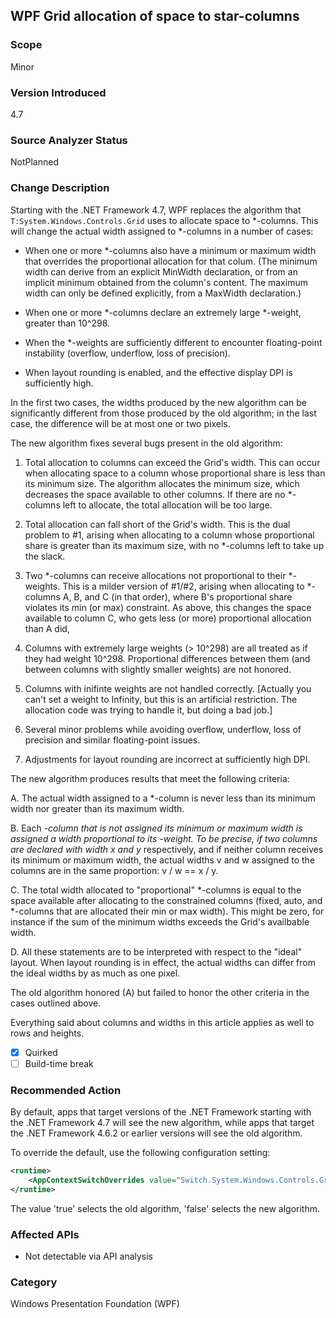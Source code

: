 ## WPF Grid allocation of space to star-columns

### Scope
Minor

### Version Introduced
4.7

### Source Analyzer Status
NotPlanned

### Change Description

Starting with the .NET Framework 4.7, WPF replaces the algorithm that `T:System.Windows.Controls.Grid` uses to allocate space to *-columns.   This will change the actual width assigned to *-columns in a number of cases:

- When one or more *-columns also have a minimum or maximum width that overrides the proportional allocation for that colum.  (The minimum width can derive from an explicit MinWidth declaration, or from an implicit minimum obtained from the column's content.   The maximum width can only be defined explicitly, from a MaxWidth declaration.)

- When one or more *-columns declare an extremely large *-weight, greater than 10^298.

- When the *-weights are sufficiently different to encounter floating-point instability (overflow, underflow, loss of precision).

- When layout rounding is enabled, and the effective display DPI is sufficiently high.

In the first two cases, the widths produced by the new algorithm can be significantly different from those produced by the old algorithm; in the last case, the difference will be at most one or two pixels.

The new algorithm fixes several bugs present in the old algorithm:

1. Total allocation to columns can exceed the Grid's width.   This can occur when allocating space to a column whose proportional share is less than its minimum size.  The algorithm allocates the minimum size, which decreases the space available to other columns.  If there are no *-columns left to allocate, the total allocation will be too large.

2. Total allocation can fall short of the Grid's width.  This is the dual problem to #1, arising when allocating to a column whose proportional share is greater than its maximum size, with no *-columns left to take up the slack.

3. Two *-columns can receive allocations not proportional to their *-weights.   This is a milder version of #1/#2, arising when allocating to *-columns A, B, and C (in that order), where B's proportional share violates its min (or max) constraint.  As above, this changes the space available to column C, who gets less (or more) proportional allocation than A did, 

4. Columns with extremely large weights (> 10^298) are all treated as if they had weight 10^298.   Proportional differences between them (and between columns with slightly smaller weights) are not honored.   

5. Columns with inifinte weights are not handled correctly.   [Actually you can't set a weight to Infinity, but this is an artificial restriction.   The allocation code was trying to handle it, but doing a bad job.]

6. Several minor problems while avoiding overflow, underflow, loss of precision and similar floating-point issues.

7. Adjustments for layout rounding are incorrect at sufficiently high DPI.

The new algorithm produces results that meet the following criteria:

A. The actual width assigned to a *-column is never less than its minimum width nor greater than its maximum width.
 
B. Each *-column that is not assigned its minimum or maximum width is assigned a width proportional to its *-weight.   To be precise, if two columns are declared with width x* and y* respectively, and if neither column receives its minimum or maximum width, the actual widths v and w assigned to the columns are in the same proportion:  v / w  ==  x / y.
 
C. The total width allocated to "proportional" *-columns is equal to the space available after allocating to the constrained columns (fixed, auto, and *-columns that are allocated their min or max width).   This might be zero, for instance if the sum of the minimum widths exceeds the Grid's availbable width.
 
D. All these statements are to be interpreted with respect to the "ideal" layout.  When layout rounding is in effect, the actual widths can differ from the ideal widths by as much as one pixel.

The old algorithm honored (A) but failed to honor the other criteria in the cases outlined above.

Everything said about columns and widths in this article applies as well to rows and heights.

- [x] Quirked
- [ ] Build-time break

### Recommended Action

By default, apps that target versions of the .NET Framework starting with the .NET Framework 4.7 will see the new algorithm, while apps that target the .NET Framework 4.6.2 or earlier versions will see the old algorithm.

To override the default, use the following configuration setting:

```xml
<runtime>
    <AppContextSwitchOverrides value="Switch.System.Windows.Controls.Grid.StarDefinitionsCanExceedAvailableSpace=true" /> 
</runtime>
```

The value 'true' selects the old algorithm, 'false' selects the new algorithm.

### Affected APIs
* Not detectable via API analysis

### Category
Windows Presentation Foundation (WPF)

<!--
    ### Original Bug
    245278
-->

<!-- breaking change id: 171 -->
